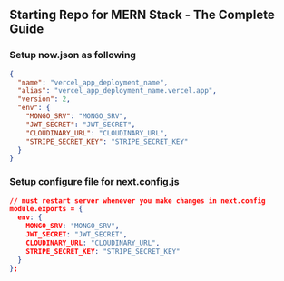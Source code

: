 ## Starting Repo for MERN Stack - The Complete Guide

### Setup now.json as following 
```json
{
  "name": "vercel_app_deployment_name",
  "alias": "vercel_app_deployment_name.vercel.app",
  "version": 2,
  "env": {
    "MONGO_SRV": "MONGO_SRV",
    "JWT_SECRET": "JWT_SECRET",
    "CLOUDINARY_URL": "CLOUDINARY_URL",
    "STRIPE_SECRET_KEY": "STRIPE_SECRET_KEY"
  }
}
```

### Setup configure file for next.config.js
```json
// must restart server whenever you make changes in next.config
module.exports = {
  env: {
    MONGO_SRV: "MONGO_SRV",
    JWT_SECRET: "JWT_SECRET",
    CLOUDINARY_URL: "CLOUDINARY_URL",
    STRIPE_SECRET_KEY: "STRIPE_SECRET_KEY"
  }
};
```
